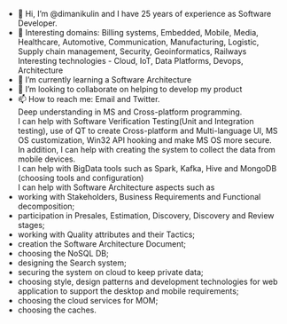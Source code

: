 - 👋 Hi, I’m @dimanikulin and I have 25 years of experience as Software Developer.
- 👀 Interesting domains: Billing systems, Embedded, Mobile, Media, Healthcare, Automotive, Communication, Manufacturing, Logistic, Supply chain management, Security, Geoinformatics, Railways
Interesting technologies - Cloud, IoT, Data Platforms, Devops, Architecture
- 🌱 I’m currently learning a Software Architecture
- 💞️ I’m looking to collaborate on helping to develop my product
- 📫 How to reach me: Email and Twitter.   
Deep understanding in MS and Cross-platform programming.   
I can help with Software Verification Testing(Unit and Integration testing), use of QT to create Cross-platform and Multi-language UI, MS OS customization, Win32 API hooking and make MS OS more secure.    
In addition, I can help with creating the system to collect the data from mobile devices.    
I can help with BigData tools such as Spark, Kafka, Hive and MongoDB (choosing tools and configuration)      
I can help with Software Architecture aspects such as   
-	working with Stakeholders, Business Requirements and Functional decomposition;
-	participation in Presales, Estimation, Discovery, Discovery and Review stages;
-	working with Quality attributes and their Tactics;
-	creation the Software Architecture Document;  
-	choosing the NoSQL DB;
-	designing the Search system;
-	securing the system on cloud to keep private data;
-	choosing style, design patterns and development technologies for web application to support the desktop and mobile requirements;
-	choosing the cloud services for MOM;
-	choosing the caches.
